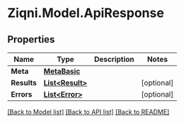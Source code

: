 
# Ziqni.Model.ApiResponse

## Properties

Name | Type | Description | Notes
------------ | ------------- | ------------- | -------------
**Meta** | [**MetaBasic**](MetaBasic.md) |  | 
**Results** | [**List&lt;Result&gt;**](Result.md) |  | [optional] 
**Errors** | [**List&lt;Error&gt;**](Error.md) |  | [optional] 

[[Back to Model list]](../README.md#documentation-for-models)
[[Back to API list]](../README.md#documentation-for-api-endpoints)
[[Back to README]](../README.md)

